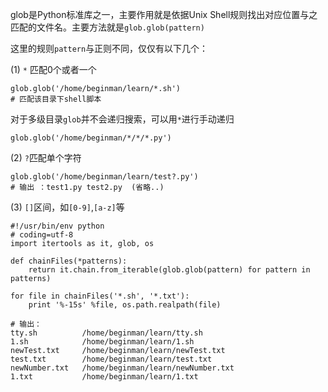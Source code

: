 glob是Python标准库之一，主要作用就是依据Unix Shell规则找出对应位置与之匹配的文件名。主要方法就是`glob.glob(pattern)`

这里的规则`pattern`与正则不同，仅仅有以下几个：

(1) `*` 匹配0个或者一个

	glob.glob('/home/beginman/learn/*.sh')  
	# 匹配该目录下shell脚本

对于多级目录`glob`并不会递归搜索，可以用`*`进行手动递归

	glob.glob('/home/beginman/*/*/*.py')


 (2) `?`匹配单个字符

 	glob.glob('/home/beginman/learn/test?.py')
	# 输出 ：test1.py test2.py  (省略..)



(3) `[]`区间，如`[0-9]`,`[a-z]`等

	#!/usr/bin/env python
	# coding=utf-8
	import itertools as it, glob, os

	def chainFiles(*patterns):
	    return it.chain.from_iterable(glob.glob(pattern) for pattern in patterns)

	for file in chainFiles('*.sh', '*.txt'):
	    print '%-15s' %file, os.path.realpath(file)

	# 输出：
	tty.sh          /home/beginman/learn/tty.sh
	1.sh            /home/beginman/learn/1.sh
	newTest.txt     /home/beginman/learn/newTest.txt
	test.txt        /home/beginman/learn/test.txt
	newNumber.txt   /home/beginman/learn/newNumber.txt
	1.txt           /home/beginman/learn/1.txt
